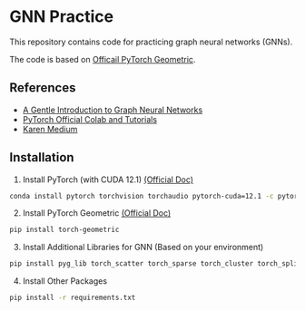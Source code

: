 # GNN Practice

This repository contains code for practicing graph neural networks (GNNs).

The code is based on [Officail PyTorch Geometric](https://pytorch-geometric.readthedocs.io/en/latest/get_started/colabs.html).

## References
- [A Gentle Introduction to Graph Neural Networks](https://distill.pub/2021/gnn-intro/)
- [PyTorch Official Colab and Tutorials](https://pytorch-geometric.readthedocs.io/en/latest/get_started/colabs.html)
- [Karen Medium](https://karenkaods.medium.com/邁向圖神經網絡gnn-part1-圖數據的基本元素與應用-c3856a7f729d)


## Installation

1. Install PyTorch (with CUDA 12.1) [(Official Doc)](https://pytorch.org/get-started/locally/)

```bash
conda install pytorch torchvision torchaudio pytorch-cuda=12.1 -c pytorch -c nvidia
```

2. Install PyTorch Geometric [(Official Doc)](https://pytorch-geometric.readthedocs.io/en/latest/install/installation.html)

```bash
pip install torch-geometric
```

3. Install Additional Libraries for GNN (Based on your environment)

```bash
pip install pyg_lib torch_scatter torch_sparse torch_cluster torch_spline_conv -f https://data.pyg.org/whl/torch-2.4.0+cu121.html
```

4. Install Other Packages

```bash
pip install -r requirements.txt
```

